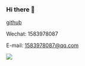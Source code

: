 ### Hi there 👋

[github](github.com/okbug)

Wechat: 1583978087


E-mail: 1583978087@qq.com

![](https://github-readme-stats.vercel.app/api?username=okbug&show_icons=true)

<!-- ![](https://github-profile-trophy.vercel.app/?username=okbug&theme=flat&column=6) -->
